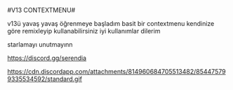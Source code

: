 #V13 CONTEXTMENU#

v13ü yavaş yavaş öğrenmeye başladım basit bir contextmenu kendinize göre remixleyip kullanabilirsiniz iyi kullanımlar dilerim

starlamayı unutmayınn

https://discord.gg/serendia

https://cdn.discordapp.com/attachments/814960684705513482/854475799335534592/standard.gif